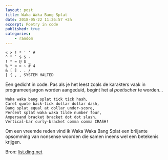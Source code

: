 ```yaml
---
layout: post
title: Waka Waka Bang Splat
date: 2018-05-22 11:26:57 +2h
excerpt: Poetry in code
published: true
categories: 
    - random
---
```



	< > ! * ' ' #
	^ " ` $ $ -
	! * = @ $ _
	% * < > ~ # 4
	& [ ] . . /
	| { , , SYSTEM HALTED  

Een gedicht in code. Pas als je het leest zoals de karakters vaak in programeerjargon worden aangeduid, begint het al _poetischer_ te worden...


	Waka waka bang splat tick tick hash,
	Caret quote back-tick dollar dollar dash,
	Bang splat equal at dollar under-score,
	Percent splat waka waka tilde number four,
	Ampersand bracket bracket dot dot slash,
	Vertical-bar curly-bracket comma comma CRASH!

Om een vreemde reden vind ik Waka Waka Bang Splat een briljante opsomming van nonsense woorden die samen ineens wel een betekenis krijgen. 

Bron: [list.ding.net](http://lists.ding.net/geeks/96/dec/msg00005.html)